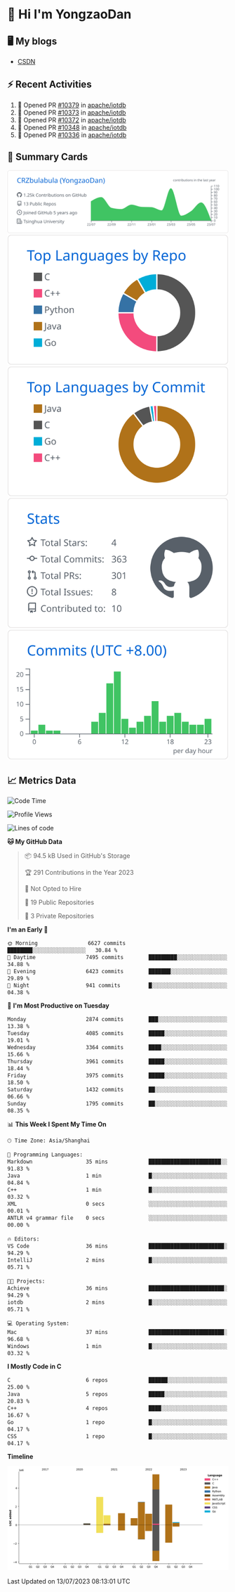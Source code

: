 # 👋 Hi I'm YongzaoDan

## 🖥 My blogs
  + [CSDN](https://blog.csdn.net/CRZbulabula?type=blog)

## ⚡ Recent Activities
<!--START_SECTION:activity-->
1. 💪 Opened PR [#10379](https://github.com/apache/iotdb/pull/10379) in [apache/iotdb](https://github.com/apache/iotdb)
2. 💪 Opened PR [#10373](https://github.com/apache/iotdb/pull/10373) in [apache/iotdb](https://github.com/apache/iotdb)
3. 💪 Opened PR [#10372](https://github.com/apache/iotdb/pull/10372) in [apache/iotdb](https://github.com/apache/iotdb)
4. 💪 Opened PR [#10348](https://github.com/apache/iotdb/pull/10348) in [apache/iotdb](https://github.com/apache/iotdb)
5. 💪 Opened PR [#10336](https://github.com/apache/iotdb/pull/10336) in [apache/iotdb](https://github.com/apache/iotdb)
<!--END_SECTION:activity-->

## 🎑 Summary Cards

[![](https://raw.githubusercontent.com/CRZbulabula/CRZbulabula/main/profile-summary-card-output/github/0-profile-details.svg)](https://github.com/vn7n24fzkq/github-profile-summary-cards)
[![](https://raw.githubusercontent.com/CRZbulabula/CRZbulabula/main/profile-summary-card-output/github/1-repos-per-language.svg)](https://github.com/vn7n24fzkq/github-profile-summary-cards) [![](https://raw.githubusercontent.com/CRZbulabula/CRZbulabula/main/profile-summary-card-output/github/2-most-commit-language.svg)](https://github.com/vn7n24fzkq/github-profile-summary-cards)
[![](https://raw.githubusercontent.com/CRZbulabula/CRZbulabula/main/profile-summary-card-output/github/3-stats.svg)](https://github.com/vn7n24fzkq/github-profile-summary-cards) [![](https://raw.githubusercontent.com/CRZbulabula/CRZbulabula/main/profile-summary-card-output/github/4-productive-time.svg)](https://github.com/vn7n24fzkq/github-profile-summary-cards)

## 📈 Metrics Data

<!--START_SECTION:waka-->
![Code Time](http://img.shields.io/badge/Code%20Time-208%20hrs%2048%20mins-blue)

![Profile Views](http://img.shields.io/badge/Profile%20Views-0-blue)

![Lines of code](https://img.shields.io/badge/From%20Hello%20World%20I%27ve%20Written-17.9%20million%20lines%20of%20code-blue)

**🐱 My GitHub Data** 

> 📦 94.5 kB Used in GitHub's Storage 
 > 
> 🏆 291 Contributions in the Year 2023
 > 
> 🚫 Not Opted to Hire
 > 
> 📜 19 Public Repositories 
 > 
> 🔑 3 Private Repositories 
 > 
**I'm an Early 🐤** 

```text
🌞 Morning                6627 commits        ████████░░░░░░░░░░░░░░░░░   30.84 % 
🌆 Daytime                7495 commits        █████████░░░░░░░░░░░░░░░░   34.88 % 
🌃 Evening                6423 commits        ███████░░░░░░░░░░░░░░░░░░   29.89 % 
🌙 Night                  941 commits         █░░░░░░░░░░░░░░░░░░░░░░░░   04.38 % 
```
📅 **I'm Most Productive on Tuesday** 

```text
Monday                   2874 commits        ███░░░░░░░░░░░░░░░░░░░░░░   13.38 % 
Tuesday                  4085 commits        █████░░░░░░░░░░░░░░░░░░░░   19.01 % 
Wednesday                3364 commits        ████░░░░░░░░░░░░░░░░░░░░░   15.66 % 
Thursday                 3961 commits        █████░░░░░░░░░░░░░░░░░░░░   18.44 % 
Friday                   3975 commits        █████░░░░░░░░░░░░░░░░░░░░   18.50 % 
Saturday                 1432 commits        ██░░░░░░░░░░░░░░░░░░░░░░░   06.66 % 
Sunday                   1795 commits        ██░░░░░░░░░░░░░░░░░░░░░░░   08.35 % 
```


📊 **This Week I Spent My Time On** 

```text
🕑︎ Time Zone: Asia/Shanghai

💬 Programming Languages: 
Markdown                 35 mins             ███████████████████████░░   91.83 % 
Java                     1 min               █░░░░░░░░░░░░░░░░░░░░░░░░   04.84 % 
C++                      1 min               █░░░░░░░░░░░░░░░░░░░░░░░░   03.32 % 
XML                      0 secs              ░░░░░░░░░░░░░░░░░░░░░░░░░   00.01 % 
ANTLR v4 grammar file    0 secs              ░░░░░░░░░░░░░░░░░░░░░░░░░   00.00 % 

🔥 Editors: 
VS Code                  36 mins             ████████████████████████░   94.29 % 
IntelliJ                 2 mins              █░░░░░░░░░░░░░░░░░░░░░░░░   05.71 % 

🐱‍💻 Projects: 
Achieve                  36 mins             ████████████████████████░   94.29 % 
iotdb                    2 mins              █░░░░░░░░░░░░░░░░░░░░░░░░   05.71 % 

💻 Operating System: 
Mac                      37 mins             ████████████████████████░   96.68 % 
Windows                  1 min               █░░░░░░░░░░░░░░░░░░░░░░░░   03.32 % 
```

**I Mostly Code in C** 

```text
C                        6 repos             ██████░░░░░░░░░░░░░░░░░░░   25.00 % 
Java                     5 repos             █████░░░░░░░░░░░░░░░░░░░░   20.83 % 
C++                      4 repos             ████░░░░░░░░░░░░░░░░░░░░░   16.67 % 
Go                       1 repo              █░░░░░░░░░░░░░░░░░░░░░░░░   04.17 % 
CSS                      1 repo              █░░░░░░░░░░░░░░░░░░░░░░░░   04.17 % 
```



**Timeline**

![Lines of Code chart](https://raw.githubusercontent.com/CRZbulabula/CRZbulabula/main/assets/bar_graph.png)


 Last Updated on 13/07/2023 08:13:01 UTC
<!--END_SECTION:waka-->

